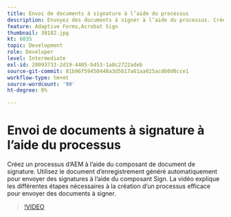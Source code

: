```yaml
---
title: Envoi de documents à signature à l’aide du processus
description: Envoyez des documents à signer à l’aide du processus. Créez un processus d’AEM à l’aide du composant de document de signature. Utilisez le document d’enregistrement généré automatiquement pour envoyer des signatures à l’aide du composant Sign. La vidéo explique les différentes étapes nécessaires à la création d’un processus efficace pour envoyer des documents à signer.
feature: Adaptive Forms,Acrobat Sign
thumbnail: 38182.jpg
kt: 6035
topic: Development
role: Developer
level: Intermediate
exl-id: 20093733-2d19-4405-b453-1a8c2722adeb
source-git-commit: 81b96f59450448a3d5b17a61aa025acd60d0cce1
workflow-type: tm+mt
source-wordcount: '90'
ht-degree: 0%

---
```


# Envoi de documents à signature à l’aide du processus

Créez un processus d’AEM à l’aide du composant de document de signature. Utilisez le document d’enregistrement généré automatiquement pour envoyer des signatures à l’aide du composant Sign.
La vidéo explique les différentes étapes nécessaires à la création d’un processus efficace pour envoyer des documents à signer.

>[!VIDEO](https://video.tv.adobe.com/v/38182/?quality=9&learn=on)
